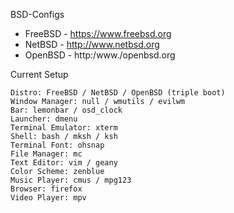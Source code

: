 BSD-Configs
- FreeBSD - https://www.freebsd.org
- NetBSD - http://www.netbsd.org
- OpenBSD - http:/www./openbsd.org

Current Setup

    Distro: FreeBSD / NetBSD / OpenBSD (triple boot)
    Window Manager: null / wmutils / evilwm 
    Bar: lemonbar / osd_clock
    Launcher: dmenu
    Terminal Emulator: xterm
    Shell: bash / mksh / ksh
    Terminal Font: ohsnap
    File Manager: mc
    Text Editor: vim / geany
    Color Scheme: zenblue
    Music Player: cmus / mpg123
    Browser: firefox
    Video Player: mpv

